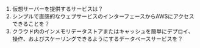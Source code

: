 1. 仮想サーバーを提供するサービスは？
2. シンプルで直感的なウェブサービスのインターフェースからAWSにアクセスできることを？
3. クラウド内のインメモリデータストアまたはキャッシュを簡単にデプロイ、操作、およびスケーリングできるようにするデータベースサービスを？
